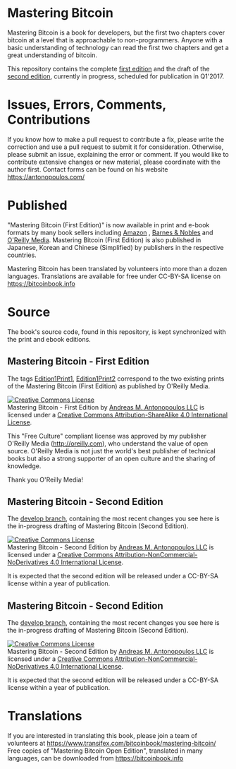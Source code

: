 # Mastering Bitcoin

Mastering Bitcoin is a book for developers, but the first two chapters cover bitcoin at a level that is approachable to non-programmers. Anyone with a basic understanding of technology can read the first two chapters and get a great understanding of bitcoin. 

This repository contains the complete [first edition](https://github.com/bitcoinbook/bitcoinbook/tree/first_edition) and the draft of the [second edition](https://github.com/bitcoinbook/bitcoinbook/tree/develop), currently in progress, scheduled for publication in Q1'2017. 

# Issues, Errors, Comments, Contributions

If you know how to make a pull request to contribute a fix, please write the correction and use a pull request to submit it for consideration. Otherwise, please submit an issue, explaining the error or comment. If you would like to contribute extensive changes or new material, please coordinate with the author first. Contact forms can be found on his website https://antonopoulos.com/

# Published

"Mastering Bitcoin (First Edition)" is now available in print and e-book formats by many book sellers including [Amazon](http://www.amazon.com/Mastering-Bitcoin-Unlocking-Digital-Crypto-Currencies/dp/1449374042)
, [Barnes & Nobles](http://www.barnesandnoble.com/w/mastering-bitcoin-andreas-m-antonopoulos/1119253039?ean=9781449374044
) and [O'Reilly Media](http://shop.oreilly.com/product/0636920032281.do). Mastering Bitcoin (First Edition) is also published in Japanese, Korean and Chinese (Simplified) by publishers in the respective countries. 

Mastering Bitcoin has been translated by volunteers into more than a dozen languages. Translations are available for free under CC-BY-SA license on https://bitcoinbook.info

# Source 

The book's source code, found in this repository, is kept synchronized with the print and ebook editions. 

## Mastering Bitcoin - First Edition

The tags [Edition1Print1](https://github.com/bitcoinbook/bitcoinbook/releases/tag/Edition1Print1), [Edition1Print2](https://github.com/bitcoinbook/bitcoinbook/releases/tag/Edition1Print2) correspond to the two existing prints of the Mastering Bitcoin (First Edition) as published by O'Reilly Media. 

<a rel="license" href="http://creativecommons.org/licenses/by-sa/4.0/"><img alt="Creative Commons License" style="border-width:0" src="https://i.creativecommons.org/l/by-sa/4.0/88x31.png" /></a><br /><span xmlns:dct="http://purl.org/dc/terms/" href="http://purl.org/dc/dcmitype/Text" property="dct:title" rel="dct:type">Mastering Bitcoin - First Edition</span> by <a xmlns:cc="http://creativecommons.org/ns#" href="http://antonopoulos.com/" property="cc:attributionName" rel="cc:attributionURL">Andreas M. Antonopoulos LLC</a> is licensed under a <a rel="license" href="http://creativecommons.org/licenses/by-sa/4.0/">Creative Commons Attribution-ShareAlike 4.0 International License</a>.

This "Free Culture" compliant license was approved by my publisher O'Reilly Media (http://oreilly.com), who understand the value of open source. O'Reilly Media is not just the world's best publisher of technical books but also a strong supporter of an open culture and the sharing of knowledge. 

Thank you O'Reilly Media!

## Mastering Bitcoin - Second Edition

The [develop branch](https://github.com/bitcoinbook/bitcoinbook/tree/develop), containing the most recent changes you see here is the in-progress drafting of Mastering Bitcoin (Second Edition).

<a rel="license" href="http://creativecommons.org/licenses/by-nc-nd/4.0/"><img alt="Creative Commons License" style="border-width:0" src="https://i.creativecommons.org/l/by-nc-nd/4.0/88x31.png" /></a><br /><span xmlns:dct="http://purl.org/dc/terms/" property="dct:title">Mastering Bitcoin - Second Edition</span> by <a xmlns:cc="http://creativecommons.org/ns#" href="https://antonopoulos.com/" property="cc:attributionName" rel="cc:attributionURL">Andreas M. Antonopoulos LLC</a> is licensed under a <a rel="license" href="http://creativecommons.org/licenses/by-nc-nd/4.0/">Creative Commons Attribution-NonCommercial-NoDerivatives 4.0 International License</a>.

It is expected that the second edition will be released under a CC-BY-SA license within a year of publication.

## Mastering Bitcoin - Second Edition

The [develop branch](https://github.com/bitcoinbook/bitcoinbook/tree/develop), containing the most recent changes you see here is the in-progress drafting of Mastering Bitcoin (Second Edition).

<a rel="license" href="http://creativecommons.org/licenses/by-nc-nd/4.0/"><img alt="Creative Commons License" style="border-width:0" src="https://i.creativecommons.org/l/by-nc-nd/4.0/88x31.png" /></a><br /><span xmlns:dct="http://purl.org/dc/terms/" property="dct:title">Mastering Bitcoin - Second Edition</span> by <a xmlns:cc="http://creativecommons.org/ns#" href="https://antonopoulos.com/" property="cc:attributionName" rel="cc:attributionURL">Andreas M. Antonopoulos LLC</a> is licensed under a <a rel="license" href="http://creativecommons.org/licenses/by-nc-nd/4.0/">Creative Commons Attribution-NonCommercial-NoDerivatives 4.0 International License</a>.

It is expected that the second edition will be released under a CC-BY-SA license within a year of publication.

# Translations

If you are interested in translating this book, please join a team of volunteers at https://www.transifex.com/bitcoinbook/mastering-bitcoin/
Free copies of "Mastering Bitcoin Open Edition", translated in many languages, can be downloaded from https://bitcoinbook.info